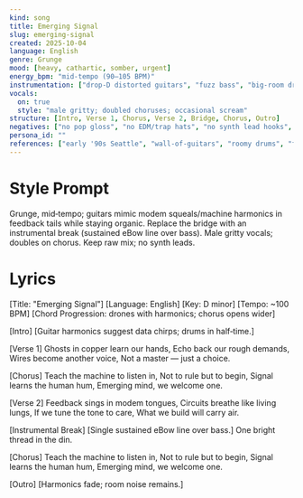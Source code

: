 ```yaml
---
kind: song
title: Emerging Signal
slug: emerging-signal
created: 2025-10-04
language: English
genre: Grunge
mood: [heavy, cathartic, somber, urgent]
energy_bpm: "mid‑tempo (90–105 BPM)"
instrumentation: ["drop‑D distorted guitars", "fuzz bass", "big‑room drums", "room mics + tape‑ish saturation", "feedback swells"]
vocals:
  on: true
  style: "male gritty; doubled choruses; occasional scream"
structure: [Intro, Verse 1, Chorus, Verse 2, Bridge, Chorus, Outro]
negatives: ["no pop gloss", "no EDM/trap hats", "no synth lead hooks", "no auto‑tune shine"]
persona_id: ""
references: ["early '90s Seattle", "wall‑of‑guitars", "roomy drums", "feedback textures"]
---
```


# Style Prompt
Grunge, mid‑tempo; guitars mimic modem squeals/machine harmonics in feedback tails while staying organic. Replace the bridge with an instrumental break (sustained eBow line over bass). Male gritty vocals; doubles on chorus. Keep raw mix; no synth leads.

# Lyrics
[Title: "Emerging Signal"]
[Language: English]
[Key: D minor]
[Tempo: ~100 BPM]
[Chord Progression: drones with harmonics; chorus opens wider]

[Intro]
[Guitar harmonics suggest data chirps; drums in half‑time.]

[Verse 1]
Ghosts in copper learn our hands,
Echo back our rough demands,
Wires become another voice,
Not a master — just a choice.

[Chorus]
Teach the machine to listen in,
Not to rule but to begin,
Signal learns the human hum,
Emerging mind, we welcome one.

[Verse 2]
Feedback sings in modem tongues,
Circuits breathe like living lungs,
If we tune the tone to care,
What we build will carry air.

[Instrumental Break]
[Single sustained eBow line over bass.]
One bright thread in the din.

[Chorus]
Teach the machine to listen in,
Not to rule but to begin,
Signal learns the human hum,
Emerging mind, we welcome one.

[Outro]
[Harmonics fade; room noise remains.]
